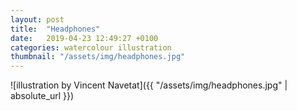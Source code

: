 ```yaml
---
layout: post
title:  "Headphones"
date:   2019-04-23 12:49:27 +0100
categories: watercolour illustration
thumbnail: "/assets/img/headphones.jpg"
---
```

![illustration by Vincent Navetat]({{ "/assets/img/headphones.jpg" | absolute_url }})
